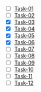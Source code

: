 - [ ] [Task-01](task01.html)
- [ ] [Task-02](task02.html)
- [x] [Task-03](task03.html)
- [x] [Task-04](task04.html)
- [x] [Task-05](task05.html)
- [x] [Task-06](task06.html)
- [ ] [Task-07](task07.html)
- [ ] [Task-08](task08.html)
- [ ] [Task-09](task09.html)
- [ ] [Task-10](task10.html)
- [ ] [Task-11](task11.html)
- [ ] [Task-12](task12.html)
